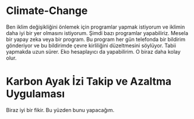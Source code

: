 # Climate-Change


Ben iklim değişikliğini önlemek için programlar yapmak istiyorum ve iklimin daha iyi bir yer olmasını istiyorum. Şimdi bazı programlar yapabiliriz. Mesela bir yapay zeka veya bir program. 
Bu program her gün telefonda bir bildirim gönderiyor ve bu bildirimde çevre kirliliğini düzeltmesini söylüyor. Tabii yapmakda uzun sürer. Eko hesaplayıcı da yapabilirim. O biraz daha kolay olur. 


# Karbon Ayak İzi Takip ve Azaltma Uygulaması 

Biraz iyi bir fikir. Bu yüzden bunu yapacağım.
